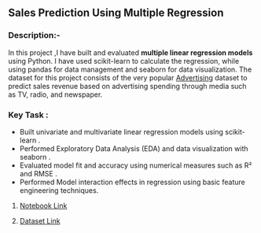 <h2 align="left">Sales Prediction Using Multiple Regression</h2>

### Description:-

In this project ,I have built and evaluated **multiple linear regression models** using Python. I have used scikit-learn to calculate the regression, while using pandas for data management and seaborn for data visualization. The dataset for this project consists of the very popular [Advertising](%28https://www.kaggle.com/ishaanv/ISLR-Auto#Advertising.csv%29) dataset to predict sales revenue based on advertising spending through media such as TV, radio, and newspaper.

### Key Task : 
 - Built univariate and multivariate linear regression models using scikit-learn .
 - Performed Exploratory Data Analysis (EDA) and data visualization with seaborn .
 - Evaluated model fit and accuracy using numerical measures such as R² and RMSE .
 - Performed Model interaction effects in regression using basic feature engineering techniques.


1. [Notebook Link](https://nbviewer.jupyter.org/github/Mr-Meiy/Sales-Prediction-Using-Multiple-Regression/blob/master/multiple.ipynb)

2. [Dataset Link](https://github.com/Mr-Meiy/Sales-Prediction-Using-Multiple-Regression/blob/master/Advertising.csv)
